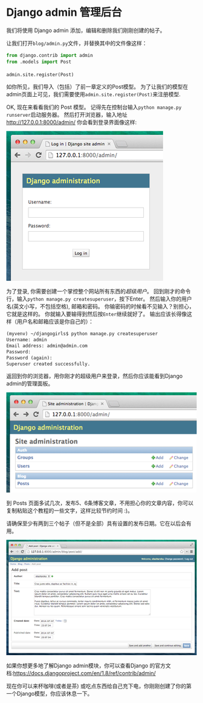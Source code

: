 # Django admin 管理后台

我们将使用 Django admin 添加，编辑和删除我们刚刚创建的帖子。

让我们打开`blog/admin.py`文件，并替换其中的文件像这样：

```python
from django.contrib import admin
from .models import Post

admin.site.register(Post)
```

如你所见，我们导入（包括）了前一章定义的Post模型。 为了让我们的模型在admin页面上可见，我们需要使用`admin.site.register(Post)`来注册模型.

OK, 现在来看看我们的 Post 模型。 记得先在控制台输入`python manage.py runserver`启动服务器。 然后打开浏览器，输入地址 http://127.0.0.1:8000/admin/ 你会看到登录界面像这样:

![登录页面][1]

 [1]: images/login_page2.png

为了登录, 你需要创建一个掌控整个网站所有东西的*超级用户*。 回到刚才的命令行，输入`python manage.py createsuperuser`，按下Enter。 然后输入你的用户名(英文小写，不包括空格), 邮箱和密码。 你输密码的时候看不见输入？别担心，它就是这样的。 你就输入要输得到然后按`Enter`继续就好了。 输出应该长得像这样（用户名和邮箱应该是你自己的）：

    (myvenv) ~/djangogirls$ python manage.py createsuperuser
    Username: admin
    Email address: admin@admin.com
    Password:
    Password (again):
    Superuser created successfully.


返回到你的浏览器，用你刚才的超级用户来登录，然后你应该能看到Django admin的管理面板。

![Django管理][2]

 [2]: images/django_admin3.png

到 Posts 页面多试几次，发布5、6条博客文章，不用担心你的文章内容，你可以复制粘贴这个教程的一些文字，这样比较节约时间 :)。

请确保至少有两到三个帖子（但不是全部）具有设置的发布日期。它在以后会有用。

![Django管理][3]

 [3]: images/edit_post3.png

如果你想更多地了解Django admin模块，你可以查看Django 的官方文档:https://docs.djangoproject.com/en/1.8/ref/contrib/admin/

现在你可以来杯咖啡(或者是茶) 或吃点东西给自己充下电，你刚刚创建了你的第一个Django模型，你应该休息一下。
